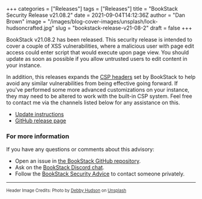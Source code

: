 +++
categories = ["Releases"]
tags = ["Releases"]
title = "BookStack Security Release v21.08.2"
date = 2021-09-04T14:12:36Z
author = "Dan Brown"
image = "/images/blog-cover-images/unsplash/lock-hudsoncrafted.jpg"
slug = "bookstack-release-v21-08-2"
draft = false
+++

BookStack v21.08.2 has been released. This security release is intended to cover a couple of XSS
vulnerabilities, where a malicious user with page edit access could enter script that would execute
upon page view. You should update as soon as possible if you allow untrusted users to edit content
in your instance.

In addition, this releases expands the [CSP headers](https://developer.mozilla.org/en-US/docs/Web/HTTP/CSP)
set by BookStack to help avoid any similar vulnerabilities from being effective going forward.
If you've performed some more advanced customizations on your instance, they may need to be altered
to work with the built-in CSP system. Feel free to contact me via the channels listed below for any assistance 
on this.

* [Update instructions](https://www.bookstackapp.com/docs/admin/updates)
* [GitHub release page](https://github.com/BookStackApp/BookStack/releases/tag/v21.08.2)


### For more information

If you have any questions or comments about this advisory:
* Open an issue in [the BookStack GitHub repository](https://github.com/BookStackApp/BookStack/issues).
* Ask on the [BookStack Discord chat](https://discord.gg/ztkBqR2).
* Follow the [BookStack Security Advice](https://github.com/BookStackApp/BookStack#-security) to contact someone privately.

----

<span style="font-size: 0.8em;opacity:0.9;">Header Image Credits: <span>Photo by <a href="https://unsplash.com/@hudsoncrafted?utm_source=unsplash&amp;utm_medium=referral&amp;utm_content=creditCopyText">Debby Hudson</a> on <a href="https://unsplash.com/?utm_source=unsplash&amp;utm_medium=referral&amp;utm_content=creditCopyText">Unsplash</a></span></span>